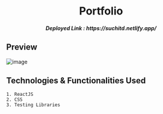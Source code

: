 <div>
  <h1 align="center"> Portfolio </h1>
  <h5 align="center">Deployed Link : https://suchitd.netlify.app/</h5>
</div>

## Preview
![image](https://user-images.githubusercontent.com/56268987/182021905-650dde4c-3a6b-4ab2-9701-c131a46e817d.png)

## Technologies & Functionalities Used 

    1. ReactJS
    2. CSS
    3. Testing Libraries
